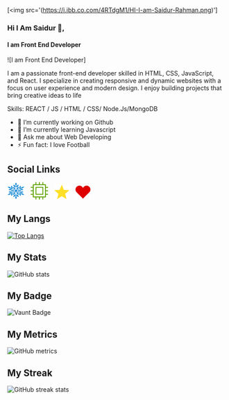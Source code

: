 
[<img src='(https://i.ibb.co.com/4RTdgM1/HI-I-am-Saidur-Rahman.png)']
### Hi I Am Saidur 👋, 
#### I am Front End Developer
![I am Front End Developer]

I am a passionate front-end developer skilled in HTML, CSS, JavaScript, and React. I specialize in creating responsive and dynamic websites with a focus on user experience and modern design. I enjoy building projects that bring creative ideas to life

Skills: REACT / JS / HTML / CSS/ Node.Js/MongoDB

- 🔭 I’m currently working on Github 
- 🌱 I’m currently learning Javascript 
- 💬 Ask me about Web Developing 
- ⚡ Fun fact: I love Football 

## Social Links
<a href='https://archiveprogram.github.com/'><img src='https://raw.githubusercontent.com/acervenky/animated-github-badges/master/assets/acbadge.gif' width='40' height='40'></a> <a href='https://docs.github.com/en/developers'><img src='https://raw.githubusercontent.com/acervenky/animated-github-badges/master/assets/devbadge.gif' width='40' height='40'></a> <a href='https://stars.github.com/'><img src='https://raw.githubusercontent.com/acervenky/animated-github-badges/master/assets/starbadge.gif' width='35' height='35'></a> <a href='https://docs.github.com/en/github/supporting-the-open-source-community-with-github-sponsors'><img src='https://raw.githubusercontent.com/acervenky/animated-github-badges/master/assets/sponsorbadge.gif' width='35' height='35'></a> 
## My Langs
[![Top Langs](https://github-readme-stats.vercel.app/api/top-langs/?username=Saidur289)](https://github.com/anuraghazra/github-readme-stats)
## My Stats
![GitHub stats](https://github-readme-stats.vercel.app/api?username=Saidur289&show_icons=true&count_private=true)  
## My Badge
![Vaunt Badge](https://api.vaunt.dev/v1/github/entities/Saidur289/contributions?format=svg&private=true)  
## My Metrics
![GitHub metrics](https://metrics.lecoq.io/Saidur289)  
## My Streak
![GitHub streak stats](https://streak-stats.demolab.com/?user=Saidur289)  

